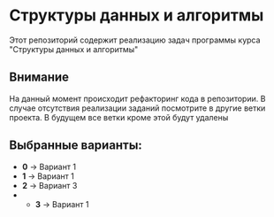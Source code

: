 # Структуры данных и алгоритмы
Этот репозиторий содержит реализацию задач программы курса
"Структуры данных и алгоритмы"

## Внимание
На данный момент происходит рефакторинг кода в репозитории. В случае
отсутствия реализации заданий посмотрите в другие ветки проекта. В будущем
все ветки кроме этой будут удалены

## Выбранные варианты:
- **0** -> Вариант 1
- **1** -> Вариант 1
- **2** -> Вариант 3
- - **3** -> Вариант 1